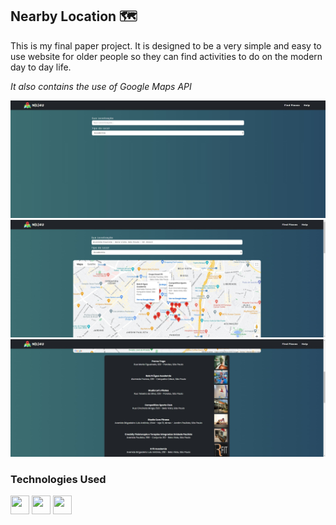 ## Nearby Location 🗺️

This is my final paper project.
It is designed to be a very simple and easy to use website for older people so they can find activities to do on the modern day to day life.

*It also contains the use of Google Maps API* 

<div>
  <img src="./assets/Example Image 1.png"/>
  <img src="./assets/Example Image 2.png"/>
  <img src="./assets/Example Image 3.png"/>
</div>

### Technologies Used

<div>
  <img src="https://cdn.jsdelivr.net/gh/devicons/devicon@latest/icons/html5/html5-original.svg" width="30" height="30"/>
  <img src="https://cdn.jsdelivr.net/gh/devicons/devicon@latest/icons/css3/css3-original.svg" width="30" height="30" />
  <img src="https://cdn.jsdelivr.net/gh/devicons/devicon@latest/icons/javascript/javascript-original.svg" width="30" height="30" />
</div>
